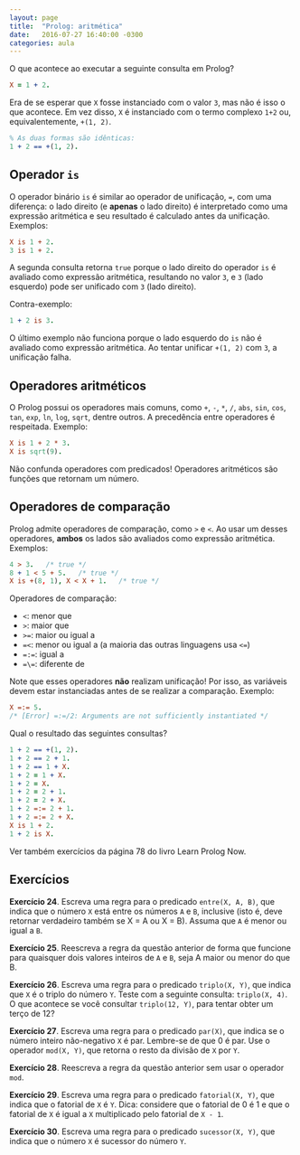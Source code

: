 ```yaml
---
layout: page
title:  "Prolog: aritmética"
date:   2016-07-27 16:40:00 -0300
categories: aula
---
```


O que acontece ao executar a seguinte consulta em Prolog?

```prolog
X = 1 + 2.
```

Era de se esperar que `X` fosse instanciado com o valor `3`, mas não é isso o que acontece. Em vez disso, `X` é instanciado com o termo complexo `1+2` ou, equivalentemente, `+(1, 2)`.

```prolog
% As duas formas são idênticas:
1 + 2 == +(1, 2).
```

## Operador `is`

O operador binário `is` é similar ao operador de unificação, `=`, com uma diferença: o lado direito (e **apenas** o lado direito) é interpretado como uma expressão aritmética e seu resultado é calculado antes da unificação. Exemplos:

```prolog
X is 1 + 2.
3 is 1 + 2.
```

A segunda consulta retorna `true` porque o lado direito do operador `is` é avaliado como expressão aritmética, resultando no valor `3`, e `3` (lado esquerdo) pode ser unificado com `3` (lado direito).

Contra-exemplo:

```prolog
1 + 2 is 3.
```

O último exemplo não funciona porque o lado esquerdo do `is` não é avaliado como expressão aritmética. Ao tentar unificar `+(1, 2)` com `3`, a unificação falha.

## Operadores aritméticos

O Prolog possui os operadores mais comuns, como `+`, `-`, `*`, `/`, `abs`, `sin`, `cos`, `tan`, `exp`, `ln`, `log`, `sqrt`, dentre outros. A precedência entre operadores é respeitada. Exemplo:

```prolog
X is 1 + 2 * 3.
X is sqrt(9).
```

Não confunda operadores com predicados! Operadores aritméticos são funções que retornam um número.

## Operadores de comparação

Prolog admite operadores de comparação, como `>` e `<`. Ao usar um desses operadores, **ambos** os lados são avaliados como expressão aritmética. Exemplos:

```prolog
4 > 3.   /* true */
8 + 1 < 5 + 5.   /* true */
X is +(8, 1), X < X + 1.   /* true */
```

Operadores de comparação:

- `<`: menor que
- `>`: maior que
- `>=`: maior ou igual a
- `=<`: menor ou igual a (a maioria das outras linguagens usa `<=`)
- `=:=`: igual a
- `=\=`: diferente de

Note que esses operadores **não** realizam unificação! Por isso, as variáveis devem estar instanciadas antes de se realizar a comparação. Exemplo:

```prolog
X =:= 5.
/* [Error] =:=/2: Arguments are not sufficiently instantiated */
```

Qual o resultado das seguintes consultas?

```prolog
1 + 2 == +(1, 2).
1 + 2 == 2 + 1.
1 + 2 == 1 + X.
1 + 2 = 1 + X.
1 + 2 = X.
1 + 2 = 2 + 1.
1 + 2 = 2 + X.
1 + 2 =:= 2 + 1.
1 + 2 =:= 2 + X.
X is 1 + 2.
1 + 2 is X.
```

Ver também exercícios da página 78 do livro Learn Prolog Now.

## Exercícios

**Exercício 24**. Escreva uma regra para o predicado `entre(X, A, B)`, que indica que o número `X` está entre os números `A` e `B`, inclusive (isto é, deve retornar verdadeiro também se X = A ou X = B). Assuma que `A` é menor ou igual a `B`.

**Exercício 25**. Reescreva a regra da questão anterior de forma que funcione para quaisquer dois valores inteiros de `A` e `B`, seja A maior ou menor do que B.

**Exercício 26**. Escreva uma regra para o predicado `triplo(X, Y)`, que indica que `X` é o triplo do número `Y`. Teste com a seguinte consulta: `triplo(X, 4)`. O que acontece se você consultar `triplo(12, Y)`, para tentar obter um terço de 12?

**Exercício 27**. Escreva uma regra para o predicado `par(X)`, que indica se o número inteiro não-negativo `X` é par. Lembre-se de que 0 é par. Use o operador `mod(X, Y)`, que retorna o resto da divisão de `X` por `Y`.

**Exercício 28**. Reescreva a regra da questão anterior sem usar o operador `mod`.

**Exercício 29**. Escreva uma regra para o predicado `fatorial(X, Y)`, que indica que o fatorial de `X` é `Y`. Dica: considere que o fatorial de 0 é 1 e que o fatorial de `X` é igual a `X` multiplicado pelo fatorial de `X - 1`.

**Exercício 30**. Escreva uma regra para o predicado `sucessor(X, Y)`, que indica que o número `X` é sucessor do número `Y`.
